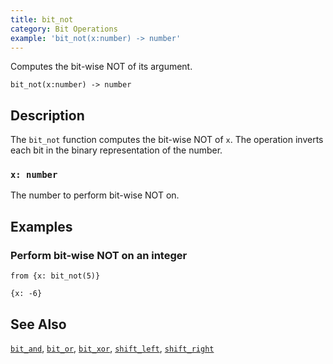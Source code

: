```yaml
---
title: bit_not
category: Bit Operations
example: 'bit_not(x:number) -> number'
---
```



Computes the bit-wise NOT of its argument.

```tql
bit_not(x:number) -> number
```

## Description

The `bit_not` function computes the bit-wise NOT of `x`. The operation inverts
each bit in the binary representation of the number.

### `x: number`

The number to perform bit-wise NOT on.

## Examples

### Perform bit-wise NOT on an integer

```tql
from {x: bit_not(5)}
```

```tql
{x: -6}
```

## See Also

[`bit_and`](/reference/functions/bit_and),
[`bit_or`](/reference/functions/bit_or),
[`bit_xor`](/reference/functions/bit_xor),
[`shift_left`](/reference/functions/shift_left),
[`shift_right`](/reference/functions/shift_right)
